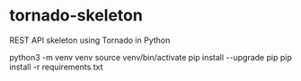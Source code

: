 # tornado-skeleton
REST API skeleton using Tornado in Python


python3 -m venv venv
source venv/bin/activate
pip install --upgrade pip
pip install -r requirements.txt